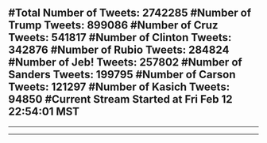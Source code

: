 #Total Number of Tweets: 2742285 
#Number of Trump Tweets: 899086
#Number of Cruz Tweets: 541817
#Number of Clinton Tweets: 342876
#Number of Rubio Tweets: 284824
#Number of Jeb! Tweets: 257802
#Number of Sanders Tweets: 199795
#Number of Carson Tweets: 121297
#Number of Kasich Tweets: 94850
#Current Stream Started at Fri Feb 12 22:54:01 MST
---
---
---
